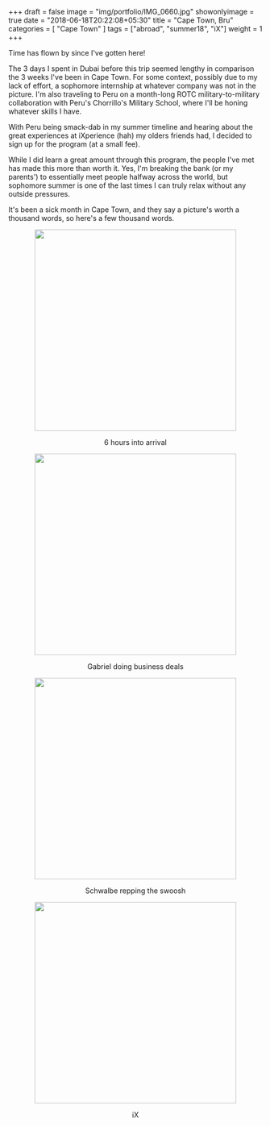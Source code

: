 +++
draft = false
image = "img/portfolio/IMG_0660.jpg"
showonlyimage = true
date = "2018-06-18T20:22:08+05:30"
title = "Cape Town, Bru"
categories = [ "Cape Town" ]
tags = ["abroad", "summer18", "iX"]
weight = 1
+++

Time has flown by since I've gotten here!  
<!--more-->

The 3 days I spent in Dubai before this trip seemed lengthy in comparison the 3 weeks I've been in Cape Town.  For some context, possibly due to my lack of effort, a sophomore internship at whatever company was not in the picture.  I'm also traveling to Peru on a month-long ROTC military-to-military collaboration with Peru's Chorrillo's Military School, where I'll be honing whatever skills I have.

With Peru being smack-dab in my summer timeline and hearing about the great experiences at iXperience (hah) my olders friends had, I decided to sign up for the program (at a small fee).  

While I did learn a great amount through this program, the people I've met has made this more than worth it.  Yes, I'm breaking the bank (or my parents') to essentially meet people halfway across the world, but sophomore summer is one of the last times I can truly relax without any outside pressures.  

It's been a sick month in Cape Town, and they say a picture's worth a thousand words, so here's a few thousand words.

<p align="center">
  <img src="/img/portfolio/IMG_0437.jpg" width="400" height="400" /> </img>
  <p align="center">
  6 hours into arrival 
  </p>
</p>

<p align="center">
  <img src="/img/portfolio/IMG_0514.jpg" width="400" height="400" /> </img>
  <p align="center">
  Gabriel doing business deals
  </p>
</p>

<p align="center">
  <img src="/img/portfolio/IMG_1458.jpg" width="400" height="400" /> </img>
  <p align="center">
  Schwalbe repping the swoosh
  </p>
</p>

<p align="center">
  <img src="/img/portfolio/IMG_0815.jpg" width="400" height="400" /> </img>
  <p align="center">
  iX
  </p>
</p>








